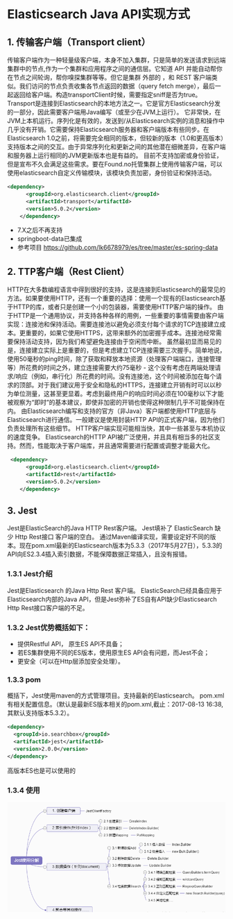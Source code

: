 # Elasticsearch Java API实现方式
## 1. 传输客户端（Transport client）
  传输客户端作为一种轻量级客户端，本身不加入集群，只是简单的发送请求到远端集群中的节点,作为一个集群和应用程序之间的通信层。它知道 API 并能自动帮你在节点之间轮询，帮你嗅探集群等等。但它是集群 外部的 ，和 REST 客户端类似。我们访问的节点负责收集各节点返回的数据（query fetch merge），最后一起返回给客户端。构造transportClient时候，需要指定sniff是否为true。Transport是连接到Elasticsearch的本地方法之一。它是官方Elasticsearch分发的一部分，因此需要客户端用Java编写（或至少在JVM上运行）。 它非常快，在JVM上本机运行。序列化是有效的，发送到/从Elasticsearch实例的消息和操作中几乎没有开销。它需要保持Elasticsearch服务器和客户端版本有些同步。在Elasticsearch 1.0之前，将需要完全相同的版本，但较新的版本（1.0和更高版本）支持版本之间的交互。由于异常序列化和更新之间的其他潜在细微差异，在客户端和服务器上运行相同的JVM更新版本也是有益的。 目前不支持加密或身份验证，但是宣布不久会满足这些需求。要在Found.no托管集群上使用传输客户端，可以使用elasticsearch自定义传输模块，该模块负责加密，身份验证和保持活动。
```xml
<dependency>
      <groupId>org.elasticsearch.client</groupId>
      <artifactId>transport</artifactId>
      <version>5.0.2</version>
    </dependency>
```
* 7.X之后不再支持
* springboot-data已集成
* 参考项目 https://github.com/lk6678979/es/tree/master/es-spring-data

## 2. TTP客户端（Rest Client）
  HTTP在大多数编程语言中得到很好的支持，这是连接到Elasticsearch的最常见的方法。如果要使用HTTP，还有一个重要的选择：使用一个现有的Elasticsearch基于HTTP的库，或者只是创建一个小的包装器，需要使用HTTP客户端的操作。 由于HTTP是一个通用协议，并支持各种各样的用例，一些重要的事情需要由客户端实现：连接池和保持活动。需要连接池以避免必须支付每个请求的TCP连接建立成本。更重要的，如果它使用HTTPS，这带来额外的加密握手成本。连接池经常需要保持活动支持，因为我们希望避免连接由于空闲而中断。 虽然最初显而易见的是，连接建立实际上是重要的，但是考虑建立TCP连接需要三次握手。简单地说，使用50毫秒的ping时间，除了获取和释放本地资源（处理客户端端口，连接管理等）所花费的时间之外，建立连接需要大约75毫秒 - 这个没有考虑在两端处理请求/响应（例如，串行化）所花费的时间。没有连接池，这个时间被添加在每个请求的顶部。对于我们建议用于安全和隐私的HTTPS，连接建立开销有时可以以秒为单位测量，这甚至更显着。考虑到最终用户的响应时间必须在100毫秒以下才能被观察为“即时”的基本建议，即使非加密的开销也使得这种限制几乎不可能保持在内。 由Elasticsearch编写和支持的官方（非Java）客户端都使用HTTP底层与Elasticsearch进行通信。一般建议是使用封装HTTP API的正式客户端，因为他们负责处理所有这些细节。 HTTP客户端实现可能相当快，其中一些甚至与本机协议的速度竞争。 Elasticsearch的HTTP API被广泛使用，并且具有相当多的社区支持。然而，性能取决于客户端库，并且通常需要进行配置或调整才能最大化。
```xml
 <dependency>
      <groupId>org.elasticsearch.client</groupId>
      <artifactId>rest</artifactId>
      <version>5.0.2</version>
    </dependency>
```
## 3. Jest
Jest是ElasticSearch的Java HTTP Rest客户端。 Jest填补了 ElasticSearch 缺少 Http Rest接口 客户端的空白。 
通过Maven编译实现，需要设定好不同的版本。现在pom.xml最新的Elasticsearch版本为5.3.3（2017年5月27日），5.3.3的API向ES2.3.4插入索引数据，不能保障数据正常插入，且没有报错。
### 1.3.1 Jest介绍
Jest是Elasticsearch 的Java Http Rest 客户端。
ElasticSearch已经具备应用于Elasticsearch内部的Java API，但是Jest弥补了ES自有API缺少Elasticsearch Http Rest接口客户端的不足。
### 1.3.2 Jest优势概括如下：
* 提供Restful API， 原生ES API不具备；
* 若ES集群使用不同的ES版本，使用原生ES API会有问题，而Jest不会；
* 更安全（可以在Http层添加安全处理）。
### 1.3.3 pom
概括下，Jest使用maven的方式管理项目。支持最新的Elasticsearch。 
pom.xml有相关配置信息。（默认是最新ES版本相关的pom.xml,截止：2017-08-13 16:38, 其默认支持版本5.3.2）。
```xml
<dependency>
  <groupId>io.searchbox</groupId>
  <artifactId>jest</artifactId>
  <version>2.0.0</version>
</dependency>
```
高版本ES也是可以使用的
### 1.3.4 使用
![](https://github.com/lk6678979/image/blob/master/es-4.jpg)

